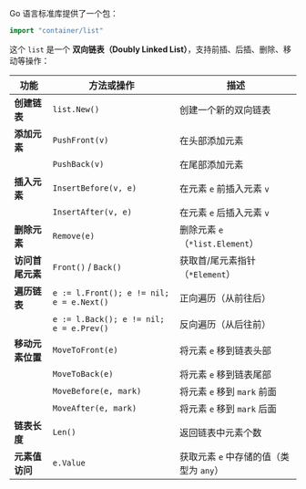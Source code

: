 Go 语言标准库提供了一个包：

```go
import "container/list"
```

这个 `list` 是一个 **双向链表（Doubly Linked List）**，支持前插、后插、删除、移动等操作：

| 功能             | 方法或操作                               | 描述                                    |
| ---------------- | ---------------------------------------- | --------------------------------------- |
| **创建链表**     | `list.New()`                             | 创建一个新的双向链表                    |
| **添加元素**     | `PushFront(v)`                           | 在头部添加元素                          |
|                  | `PushBack(v)`                            | 在尾部添加元素                          |
| **插入元素**     | `InsertBefore(v, e)`                     | 在元素 `e` 前插入元素 `v`               |
|                  | `InsertAfter(v, e)`                      | 在元素 `e` 后插入元素 `v`               |
| **删除元素**     | `Remove(e)`                              | 删除元素 `e`（`*list.Element`）         |
| **访问首尾元素** | `Front()` / `Back()`                     | 获取首/尾元素指针（`*Element`）         |
| **遍历链表**     | `e := l.Front(); e != nil; e = e.Next()` | 正向遍历（从前往后）                    |
|                  | `e := l.Back(); e != nil; e = e.Prev()`  | 反向遍历（从后往前）                    |
| **移动元素位置** | `MoveToFront(e)`                         | 将元素 `e` 移到链表头部                 |
|                  | `MoveToBack(e)`                          | 将元素 `e` 移到链表尾部                 |
|                  | `MoveBefore(e, mark)`                    | 将元素 `e` 移到 `mark` 前面             |
|                  | `MoveAfter(e, mark)`                     | 将元素 `e` 移到 `mark` 后面             |
| **链表长度**     | `Len()`                                  | 返回链表中元素个数                      |
| **元素值访问**   | `e.Value`                                | 获取元素 `e` 中存储的值（类型为 `any`） |